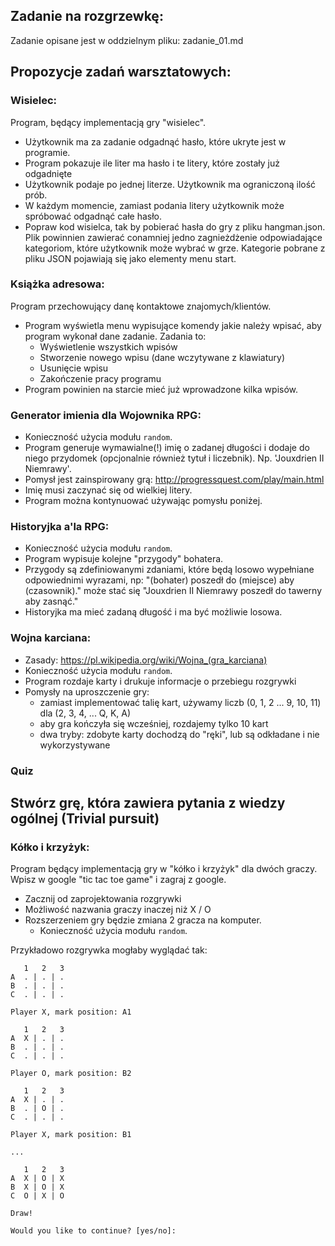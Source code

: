 ## Zadanie na rozgrzewkę:
Zadanie opisane jest w oddzielnym pliku: zadanie_01.md

## Propozycje zadań warsztatowych:

### Wisielec:
Program, będący implementacją gry "wisielec".
- Użytkownik ma za zadanie odgadnąć hasło, które ukryte jest w programie.
- Program pokazuje ile liter ma hasło i te litery, które zostały już odgadnięte
- Użytkownik podaje po jednej literze. Użytkownik ma ograniczoną ilość prób.
- W każdym momencie, zamiast podania litery użytkownik może spróbować odgadnąć całe hasło.
- Popraw kod wisielca, tak by pobierać hasła do gry z pliku hangman.json. Plik powinnien zawierać conamniej jedno zagnieżdżenie odpowiadające kategoriom, które użytkownik może wybrać w grze. Kategorie pobrane z pliku JSON pojawiają się jako elementy menu start.

### Książka adresowa:
Program przechowujący danę kontaktowe znajomych/klientów.
- Program wyświetla menu wypisujące komendy jakie należy wpisać, aby program wykonał dane zadanie. Zadania to:
    - Wyświetlenie wszystkich wpisów
    - Stworzenie nowego wpisu (dane wczytywane z klawiatury)
    - Usunięcie wpisu
    - Zakończenie pracy programu
- Program powinien na starcie mieć już wprowadzone kilka wpisów.

### Generator imienia dla Wojownika RPG:
- Konieczność użycia modułu `random`.
- Program generuje wymawialne(!) imię o zadanej długości i dodaje do niego przydomek (opcjonalnie również tytuł i liczebnik). Np. 'Jouxdrien II Niemrawy'.
- Pomysł jest zainspirowany grą: http://progressquest.com/play/main.html
- Imię musi zaczynać się od wielkiej litery.
- Program można kontynuować używając pomysłu poniżej.

### Historyjka a'la RPG:
- Konieczność użycia modułu `random`.
- Program wypisuje kolejne "przygody" bohatera.
- Przygody są zdefiniowanymi zdaniami, które będą losowo wypełniane odpowiednimi wyrazami, np: "(bohater) poszedł do (miejsce) aby (czasownik)." może stać się "Jouxdrien II Niemrawy poszedł do tawerny aby zasnąć."
- Historyjka ma mieć zadaną długość i ma być możliwie losowa.

### Wojna karciana:
- Zasady: https://pl.wikipedia.org/wiki/Wojna_(gra_karciana)
- Konieczność użycia modułu `random`.
- Program rozdaje karty i drukuje informacje o przebiegu rozgrywki
- Pomysły na uproszczenie gry:
    - zamiast implementować talię kart, używamy liczb (0, 1, 2 ... 9, 10, 11) dla (2, 3, 4, ... Q, K, A)
    - aby gra kończyła się wcześniej, rozdajemy tylko 10 kart
    - dwa tryby: zdobyte karty dochodzą do "ręki", lub są odkładane i nie wykorzystywane

### Quiz
Stwórz grę, która zawiera pytania z wiedzy ogólnej (Trivial pursuit)
-

### Kółko i krzyżyk:
Program będący implementacją gry w "kółko i krzyżyk" dla dwóch graczy.
Wpisz w google "tic tac toe game" i zagraj z google.
- Zacznij od zaprojektowania rozgrywki
- Możliwość nazwania graczy inaczej niż X / O
- Rozszerzeniem gry będzie zmiana 2 gracza na komputer.
    - Konieczność użycia modułu `random`.

Przykładowo rozgrywka mogłaby wyglądać tak:


       1   2   3
    A  . | . | .
    B  . | . | .
    C  . | . | .

    Player X, mark position: A1

       1   2   3
    A  X | . | .
    B  . | . | .
    C  . | . | .

    Player O, mark position: B2

       1   2   3
    A  X | . | .
    B  . | O | .
    C  . | . | .

    Player X, mark position: B1

    ...

       1   2   3
    A  X | O | X
    B  X | O | X
    C  O | X | O

    Draw!

    Would you like to continue? [yes/no]:
